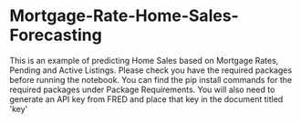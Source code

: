 # Mortgage-Rate-Home-Sales-Forecasting

This is an example of predicting Home Sales based on Mortgage Rates, Pending and Active Listings.
Please check you have the required packages before running the notebook. You can find the pip install commands for the required packages under Package Requirements.
You will also need to generate an API key from FRED and place that key in the document titled 'key'

